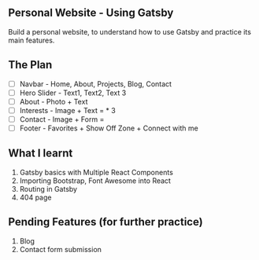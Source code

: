 ## Personal Website - Using Gatsby

Build a personal website, to understand how to use Gatsby and practice its main features.

## The Plan

- [ ] Navbar - Home, About, Projects, Blog, Contact
- [ ] Hero Slider - Text1, Text2, Text 3
- [ ] About - Photo + Text
- [ ] Interests - Image + Text = <Interests /> * 3
- [ ] Contact - Image + Form = <Contact />
- [ ] Footer - Favorites + Show Off Zone + Connect with me

## What I learnt

1.  Gatsby basics with Multiple React Components
2.  Importing Bootstrap, Font Awesome into React
3.  Routing in Gatsby
4.  404 page

## Pending Features (for further practice)

1. Blog
2. Contact form submission